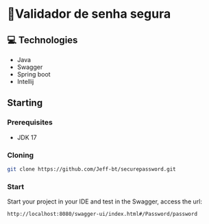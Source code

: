 <h1>🔐Validador de senha segura</h1>

<h2>💻 Technologies</h2>

- Java
- Swagger
- Spring boot
- Intellij

<h2>Starting</h2>

<h3>Prerequisites</h3>

- JDK 17

<h3>Cloning</h3>

```bash
git clone https://github.com/Jeff-bt/securepassword.git
```

<h3>Start</h3>

Start your project in your IDE and test in the Swagger, access the url: 

```bash 
http://localhost:8080/swagger-ui/index.html#/Password/password
```

